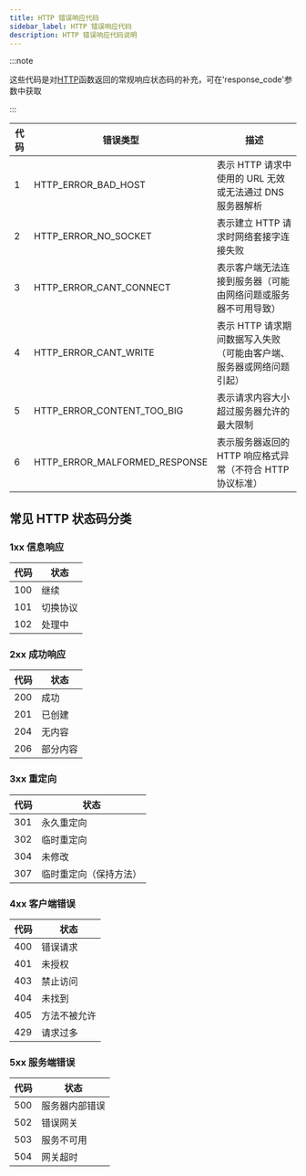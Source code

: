 ```yaml
---
title: HTTP 错误响应代码
sidebar_label: HTTP 错误响应代码
description: HTTP 错误响应代码说明
---
```


:::note

这些代码是对[HTTP](../functions/HTTP)函数返回的常规响应状态码的补充，可在'response_code'参数中获取

:::

| 代码 | 错误类型                      | 描述                                                                 |
| ---- | ----------------------------- | -------------------------------------------------------------------- |
| 1    | HTTP_ERROR_BAD_HOST           | 表示 HTTP 请求中使用的 URL 无效或无法通过 DNS 服务器解析             |
| 2    | HTTP_ERROR_NO_SOCKET          | 表示建立 HTTP 请求时网络套接字连接失败                               |
| 3    | HTTP_ERROR_CANT_CONNECT       | 表示客户端无法连接到服务器（可能由网络问题或服务器不可用导致）       |
| 4    | HTTP_ERROR_CANT_WRITE         | 表示 HTTP 请求期间数据写入失败（可能由客户端、服务器或网络问题引起） |
| 5    | HTTP_ERROR_CONTENT_TOO_BIG    | 表示请求内容大小超过服务器允许的最大限制                             |
| 6    | HTTP_ERROR_MALFORMED_RESPONSE | 表示服务器返回的 HTTP 响应格式异常（不符合 HTTP 协议标准）           |

## 常见 HTTP 状态码分类

### 1xx 信息响应

| 代码 | 状态     |
| ---- | -------- |
| 100  | 继续     |
| 101  | 切换协议 |
| 102  | 处理中   |

### 2xx 成功响应

| 代码 | 状态     |
| ---- | -------- |
| 200  | 成功     |
| 201  | 已创建   |
| 204  | 无内容   |
| 206  | 部分内容 |

### 3xx 重定向

| 代码 | 状态                   |
| ---- | ---------------------- |
| 301  | 永久重定向             |
| 302  | 临时重定向             |
| 304  | 未修改                 |
| 307  | 临时重定向（保持方法） |

### 4xx 客户端错误

| 代码 | 状态         |
| ---- | ------------ |
| 400  | 错误请求     |
| 401  | 未授权       |
| 403  | 禁止访问     |
| 404  | 未找到       |
| 405  | 方法不被允许 |
| 429  | 请求过多     |

### 5xx 服务端错误

| 代码 | 状态           |
| ---- | -------------- |
| 500  | 服务器内部错误 |
| 502  | 错误网关       |
| 503  | 服务不可用     |
| 504  | 网关超时       |
